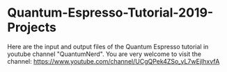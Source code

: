 # Quantum-Espresso-Tutorial-2019-Projects

Here are the input and output files of the Quantum Espresso tutorial in youtube channel "QuantumNerd". You are very welcome to visit the channel:
https://www.youtube.com/channel/UCgQPek4ZSo_yL7wEjIhxvfA

